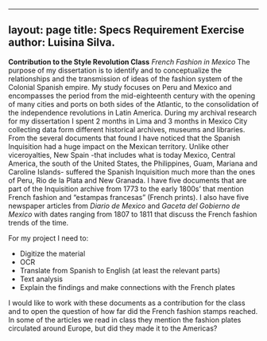 
---
layout: page
title: Specs Requirement Exercise
author: Luisina Silva.
---
**Contribution to the Style Revolution Class**
*French Fashion in Mexico*
The purpose of my dissertation is to identify and to conceptualize the relationships and the transmission of ideas of the fashion system of the Colonial Spanish empire. My study focuses on Peru and Mexico and encompasses the period from the mid-eighteenth century with the opening of many cities and ports on both sides of the Atlantic, to the consolidation of the independence revolutions in Latin America. 
During my archival research for my dissertation I spent 2 months in Lima and 3 months in Mexico City collecting data form different historical archives, museums and libraries. From the several documents that found I have noticed that the Spanish Inquisition had a huge impact on the Mexican territory. Unlike other viceroyalties, New Spain -that includes what is today Mexico, Central America, the south of the United States, the Philippines, Guam, Mariana and Caroline Islands- suffered the Spanish Inquisition much more than the ones of Peru, Rio de la Plata and New Granada. I have five documents that are part of the Inquisition archive from 1773 to the early 1800s’ that mention French fashion and “estampas francesas” (French prints). I also have five newspaper articles from *Diario de Mexico* and *Gaceta del Gobierno de Mexico* with dates ranging from 1807 to 1811 that discuss the French fashion trends of the time.

For my project I need to: 
-	Digitize the material
-	OCR 
-	Translate from Spanish to English (at least the relevant parts)
-	Text analysis  
-	Explain the findings and make connections with the French plates

I would like to work with these documents as a contribution for the class and to open the question of how far did the French fashion stamps reached. In some of the articles we read in class they mention the fashion plates circulated around Europe, but did they made it to the Americas?
 
